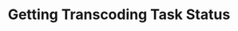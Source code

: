 ---
title: Getting Transcoding Task Status
position: 1.1
type: GET
description: 
parameters:
  - name: access token
    content: your token
content_markdown: |-
  This route is for inquiring a transcoding task status.

left_code_blocks:
  - code_block: |-
      "format": curl https://api.qencode.com/v1/status -d task_tokens=63adfb01d408081b10440682f3a64114

    title: CURL 1
    language: json

  - code_block: |-
      curl https://master-79109168ae0711e8b00baa831f35b3f7.qencode.com/v1/status -d task_tokens=d4936f71a242d4b61d790efa217ff9d5

    title: CURL 2
    language: json

right_code_blocks:
  - code_block: |-
      {"error":0,"statuses":{"d4936f71a242d4b61d790efa217ff9d5":{"status":"downloading","percent":0,"error":0,"error_description":null,"images":[],"videos":[],"status_url":"https:\/\/master-79109168ae0711e8b00baa831f35b3f7.qencode.com\/v1\/status"}}}

    title: Response 1
    language: json
  - code_block: |-
      {"statuses": {"d4936f71a242d4b61d790efa217ff9d5": {"images": [], "status": "encoding", "percent": 8.3743842364532011, "videos": [], "error": 0}}, "error": 0}

      {"statuses": {"d4936f71a242d4b61d790efa217ff9d5": {"images": [], "status": "encoding", "percent": 68.965517241379317, "videos": [{"profile": "5a2a846a26e88", "url": "https://nyc3.digitaloceanspaces.com/qencode3/videos/240/498afa68af0711e8b9c60a443ab347fd.mp4", "tag": "video-0-0", "storage": {"format": "mp4", "bucket": "qencode3", "host": "nyc3.digitaloceanspaces.com", "key": "videos/240/498afa68af0711e8b9c60a443ab347fd.mp4", "scheme": "https", "type": "custom_s3", "port": null}, "user_tag": "240p"}], "error": 0}}, "error": 0}

      {"images": [], "status": "completed", "percent": 100.0, "videos": [{"profile": "5a2a846a26e88", "url": "https://nyc3.digitaloceanspaces.com/qencode3/videos/240/498afa68af0711e8b9c60a443ab347fd.mp4", "tag": "video-0-0", "storage": {"format": "mp4", "bucket": "qencode3", "host": "nyc3.digitaloceanspaces.com", "key": "videos/240/498afa68af0711e8b9c60a443ab347fd.mp4", "scheme": "https", "type": "custom_s3", "port": null}, "user_tag": "240p"}, {"profile": "5a2a846a26e88", "url": "https://nyc3.digitaloceanspaces.com/qencode3/videos/720/498afa68af0711e8b9c60a443ab347fd.mp4", "tag": "video-2-0", "storage": {"format": "mp4", "bucket": "qencode3", "host": "nyc3.digitaloceanspaces.com", "key": "videos/720/498afa68af0711e8b9c60a443ab347fd.mp4", "scheme": "https", "type": "custom_s3", "port": null}, "user_tag": "720p"}, {"profile": "5a2a846a26e88", "url": "https://nyc3.digitaloceanspaces.com/qencode3/output/360/498afa68af0711e8b9c60a443ab347fd.mp4", "tag": "video-4-0", "storage": {"format": "mp4", "bucket": "qencode3", "host": "nyc3.digitaloceanspaces.com", "key": "output/360/498afa68af0711e8b9c60a443ab347fd.mp4", "scheme": "https", "type": "custom_s3", "port": null}, "user_tag": "360p"}, {"profile": "5a2a846a28604", "url": "https://nyc3.digitaloceanspaces.com/qencode3/hls/498afa68af0711e8b9c60a443ab347fd/playlist.m3u8", "tag": "video-5-1", "storage": {"format": "hls", "bucket": "qencode3", "host": "nyc3.digitaloceanspaces.com", "key": "/hls/498afa68af0711e8b9c60a443ab347fd", "scheme": "https", "type": "custom_s3", "port": null}, "user_tag": "360p"}, {"profile": "5a2a846a28604", "url": "https://nyc3.digitaloceanspaces.com/qencode3/hls/498afa68af0711e8b9c60a443ab347fd/playlist.m3u8", "tag": "video-5-0", "storage": {"format": "hls", "bucket": "qencode3", "host": "nyc3.digitaloceanspaces.com", "key": "/hls/498afa68af0711e8b9c60a443ab347fd", "scheme": "https", "type": "custom_s3", "port": null}, "user_tag": "240p"}, {"profile": "5a2a846a26e88", "url": "https://nyc3.digitaloceanspaces.com/qencode3/output/480/498afa68af0711e8b9c60a443ab347fd.mp4", "tag": "video-3-0", "storage": {"format": "mp4", "bucket": "qencode3", "host": "nyc3.digitaloceanspaces.com", "key": "output/480/498afa68af0711e8b9c60a443ab347fd.mp4", "scheme": "https", "type": "custom_s3", "port": null}, "user_tag": "480p"}, {"profile": "5a2a846a26e88", "url": "https://nyc3.digitaloceanspaces.com/qencode3/videos/1080/498afa68af0711e8b9c60a443ab347fd.mp4", "tag": "video-1-0", "storage": {"format": "mp4", "bucket": "qencode3", "host": "nyc3.digitaloceanspaces.com", "key": "videos/1080/498afa68af0711e8b9c60a443ab347fd.mp4", "scheme": "https", "type": "custom_s3", "port": null}, "user_tag": "1080p"}], "error": 0}}, "error": 0}

    title: Response 2
    language: json
---